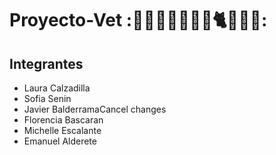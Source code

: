 # Proyecto-Vet :🐶🐺🐱🐹🐰🐕‍🦺🐈🐾🐾🐾:

## Integrantes 

- Laura Calzadilla
- Sofia Senin
- Javier BalderramaCancel changes
- Florencia Bascaran
- Michelle Escalante
- Emanuel Alderete


